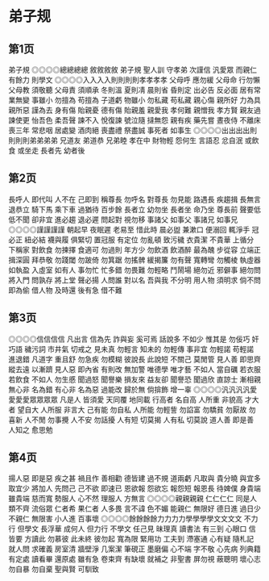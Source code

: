 # 弟子规


## 第1页

弟子規
◎◎◎◎總總總總 敘敘敘敘
弟子規 聖人訓 守孝弟 次謹信
汎愛眾 而親仁 有餘力 則學文
◎◎◎◎入入入入則則則則孝孝孝孝
父母呼 應勿緩 父母命 行勿懶
父母教 須敬聽 父母責 須順承
冬則溫 夏則凊 晨則省 昏則定
出必告 反必面 居有常 業無變
事雖小 勿擅為 苟擅為 子道虧
物雖小 勿私藏 苟私藏 親心傷
親所好 力為具 親所惡 謹為去
身有傷 貽親憂 德有傷 貽親羞
親愛我 孝何難 親憎我 孝方賢
親友過 諫使更 怡吾色 柔吾聲
諫不入 悅復諫 號泣隨 撻無怨
親有疾 藥先嘗 晝夜侍 不離床
喪三年 常悲咽 居處變 酒肉絕
喪盡禮 祭盡誠 事死者 如事生
◎◎◎◎出出出出則則則則弟弟弟弟
兄道友 弟道恭 兄弟睦 孝在中
財物輕 怨何生 言語忍 忿自泯
或飲食 或坐走 長者先 幼者後

## 第2页

長呼人 即代叫 人不在 己即到
稱尊長 勿呼名 對尊長 勿見能
路遇長 疾趨揖 長無言 退恭立
騎下馬 乘下車 過猶待 百步餘
長者立 幼勿坐 長者坐 命乃坐
尊長前 聲要低 低不聞 卻非宜
進必趨 退必遲 問起對 視勿移
事諸父 如事父 事諸兄 如事兄
◎◎◎◎謹謹謹謹
朝起早 夜眠遲 老易至 惜此時
晨必盥 兼漱口 便溺回 輒淨手
冠必正 紐必結 襪與履 俱緊切
置冠服 有定位 勿亂頓 致污穢
衣貴潔 不貴華 上循分 下稱家
對飲食 勿揀擇 食適可 勿過則
年方少 勿飲酒 飲酒醉 最為醜
步從容 立端正 揖深圓 拜恭敬
勿踐閾 勿跛倚 勿箕踞 勿搖髀
緩揭簾 勿有聲 寬轉彎 勿觸棱
執虛器 如執盈 入虛室 如有人
事勿忙 忙多錯 勿畏難 勿輕略
鬥鬧場 絕勿近 邪僻事 絕勿問
將入門 問孰存 將上堂 聲必揚
人問誰 對以名 吾與我 不分明
用人物 須明求 倘不問 即為偷
借人物 及時還 後有急 借不難

## 第3页

◎◎◎◎信信信信
凡出言 信為先 詐與妄 奚可焉
話說多 不如少 惟其是 勿佞巧
奸巧語 穢污詞 市井氣 切戒之
見未真 勿輕言 知未的 勿輕傳
事非宜 勿輕諾 苟輕諾 進退錯
凡道字 重且舒 勿急疾 勿模糊
彼說長 此說短 不關己 莫閒管
見人善 即思齊 縱去遠 以漸躋
見人惡 即內省 有則改 無加警
唯德學 唯才藝 不如人 當自礪
若衣服 若飲食 不如人 勿生慼
聞過怒 聞譽樂 損友來 益友卻
聞譽恐 聞過欣 直諒士 漸相親
無心非 名為錯 有心非 名為惡
過能改 歸於無 倘揜飾 增一辜
◎◎◎◎汎汎汎汎愛愛愛愛眾眾眾眾
凡是人 皆須愛 天同覆 地同載
行高者 名自高 人所重 非貌高
才大者 望自大 人所服 非言大
己有能 勿自私 人所能 勿輕訾
勿諂富 勿驕貧 勿厭故 勿喜新
人不閒 勿事攪 人不安 勿話擾
人有短 切莫揭 人有私 切莫說
道人善 即是善 人知之 愈思勉

## 第4页

揚人惡 即是惡 疾之甚 禍且作
善相勸 德皆建 過不規 道兩虧
凡取與 貴分曉 與宜多 取宜少
將加人 先問己 己不欲 即速已
恩欲報 怨欲忘 報怨短 報恩長
待婢僕 身貴端 雖貴端 慈而寬
勢服人 心不然 理服人 方無言
◎◎◎◎親親親親 仁仁仁仁
同是人 類不齊 流俗眾 仁者希
果仁者 人多畏 言不諱 色不媚
能親仁 無限好 德日進 過日少
不親仁 無限害 小人進 百事壞
◎◎◎◎餘餘餘餘力力力力學學學學文文文文
不力行 但學文 長浮華 成何人
但力行 不學文 任己見 昧理真
讀書法 有三到 心眼口 信皆要
方讀此 勿慕彼 此未終 彼勿起
寬為限 緊用功 工夫到 滯塞通
心有疑 隨札記 就人問 求確義
房室清 牆壁淨 几案潔 筆硯正
墨磨偏 心不端 字不敬 心先病
列典籍 有定處 讀看畢 還原處
雖有急 卷束齊 有缺壞 就補之
非聖書 屏勿視 蔽聰明 壞心志
勿自暴 勿自棄 聖與賢 可馴致